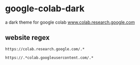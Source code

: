 # google-colab-dark
a dark theme for google colab www.colab.research.google.com 

## website regex

```
https://colab.research.google.com/.*
```
```
https://.*colab.googleusercontent.com/.*
```
